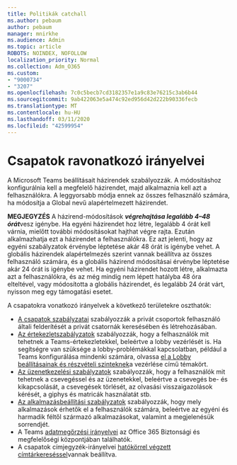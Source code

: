 ```yaml
---
title: Politikák catchall
ms.author: pebaum
author: pebaum
manager: mnirkhe
ms.audience: Admin
ms.topic: article
ROBOTS: NOINDEX, NOFOLLOW
localization_priority: Normal
ms.collection: Adm_O365
ms.custom:
- "9000734"
- "3207"
ms.openlocfilehash: 7c0c5becb7cd3182357e1a9c83e76215c3ab6b44
ms.sourcegitcommit: 9ab422063e5a474c92ed956d42d222b90336fecb
ms.translationtype: MT
ms.contentlocale: hu-HU
ms.lasthandoff: 03/11/2020
ms.locfileid: "42599954"
---
```

# <a name="teams-policies"></a>Csapatok ravonatkozó irányelvei

A Microsoft Teams beállításait házirendek szabályozzák. A módosításhoz konfigurálnia kell a megfelelő házirendet, majd alkalmaznia kell azt a felhasználókra. A leggyorsabb módja ennek az összes felhasználó számára, ha módosítja a Global nevű alapértelmezett házirendet. 

**MEGJEGYZÉS** A házirend-módosítások ***végrehajtása legalább 4–48 órát***vesz igénybe. Ha egyéni házirendet hoz létre, legalább 4 órát kell várnia, mielőtt további módosításokat hajthat végre rajta. Ezután alkalmazhatja ezt a házirendet a felhasználókra. Ez azt jelenti, hogy az egyéni szabályzatok érvénybe léptetése akár 48 órát is igénybe vehet. A globális házirendek alapértelmezés szerint vannak beállítva az összes felhasználó számára, és a globális házirend módosításai érvénybe léptetése akár 24 órát is igénybe vehet. Ha egyéni házirendet hozott létre, alkalmazta azt a felhasználókra, és az még mindig nem lépett hatályba 48 óra elteltével, vagy módosította a globális házirendet, és legalább 24 órát várt, nyisson meg egy támogatási esetet.

A csapatokra vonatkozó irányelvek a következő területekre oszthatók:

- [A csapatok szabályzatai](https://docs.microsoft.com/MicrosoftTeams/teams-policies) szabályozzák a privát csoportok felhasználó általi felderítését a privát csatornák keresésében és létrehozásában.  
- [Az értekezletszabályzatok](https://docs.microsoft.com/microsoftteams/meeting-policies-in-teams) szabályozzák, hogy a felhasználók mit tehetnek a Teams-értekezletekkel, beleértve a lobby vezérlését is. Ha segítségre van szüksége a lobby-problémákkal kapcsolatban, például a Teams konfigurálása mindenki számára, olvassa [el a Lobby beállításainak és részvételi szinteknek](https://docs.microsoft.com/alchemyinsights/bypass-lobby)a vezérlése című témakört.
- [Az üzenetkezelési szabályzatok](https://docs.microsoft.com/microsoftteams/messaging-policies-in-teams) szabályozzák, hogy a felhasználók mit tehetnek a csevegéssel és az üzenetekkel, beleértve a csevegés be- és kikapcsolását, a csevegések törlését, az olvasási visszaigazolások kérését, a giphys és matricák használatát stb.
- [Az alkalmazásbeállítási szabályzatok](https://docs.microsoft.com/MicrosoftTeams/teams-app-setup-policies) szabályozzák, hogy mely alkalmazások érhetők el a felhasználók számára, beleértve az egyéni és harmadik féltől származó alkalmazásokat, valamint a megjelenésük sorrendjét.  
- A Teams [adatmegőrzési irányelvei](https://docs.microsoft.com/microsoftteams/retention-policies) az Office 365 Biztonsági és megfelelőségi központjában találhatók.
- A csapatok címjegyzék-irányelvei [hatókörrel végzett címtárkereséssel](https://docs.microsoft.com/MicrosoftTeams/teams-scoped-directory-search)vannak beállítva.
